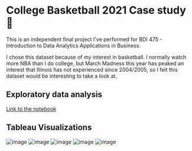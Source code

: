 # College Basketball 2021 Case study 🏀

This is an independent final project I've performed for BDI 475 - Introduction to Data Analytics Applications in Business.

I chose this dataset because of my interest in basketball. I normally watch more NBA than I do college, but March Madness this year has peaked an interest that Illinois has not experienced since 2004/2005, so I felt this dataset would be interesting to take a look at.

## Exploratory data analysis

[Link to the notebook](https://nbviewer.jupyter.org/github/hwanjae1997/College-Basketball/blob/592ea90840e937efc9f306e4d21ca479bc09d6ae/college-basketball-2021-EDA.ipynb)

## Tableau Visualizations

![image](https://user-images.githubusercontent.com/1064036/118434089-0df43f00-b6a2-11eb-8a52-3784dd6d36eb.png)
![image](https://user-images.githubusercontent.com/1064036/118434106-164c7a00-b6a2-11eb-91f2-4b1b8c01daa7.png)
![image](https://user-images.githubusercontent.com/1064036/118434148-26fcf000-b6a2-11eb-9cca-cf559f0f7699.png)
![image](https://user-images.githubusercontent.com/1064036/118434157-2cf2d100-b6a2-11eb-9dcb-d99a9e58c23f.png)
![image](https://user-images.githubusercontent.com/1064036/118434169-34b27580-b6a2-11eb-9b8c-f2042ab06960.png)
